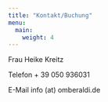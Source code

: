 ```yaml
---
title: "Kontakt/Buchung"
menu: 
  main:
    weight: 4
---
```

Frau Heike Kreitz

Telefon + 39 050 936031

E-Mail info (at) omberaldi.de